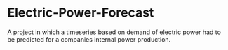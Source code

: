 # Electric-Power-Forecast
A project in which a timeseries based on demand of electric power had to be predicted for a companies internal power production.
